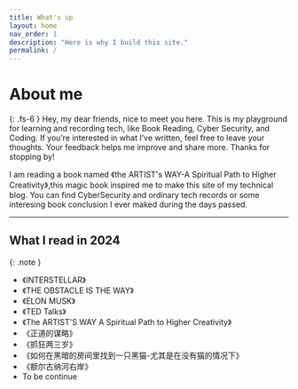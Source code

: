 ```yaml
---
title: What's up
layout: home
nav_order: 1
description: "Here is why I build this site."
permalink: /
---
```


# About me

{: .fs-6 }
Hey, my dear friends, nice to meet you here. This is my playground for learning and recording tech, like Book Reading, Cyber Security, and Coding. If you’re interested in what I’ve written, feel free to leave your thoughts. Your feedback helps me improve and share more. Thanks for stopping by!

I am reading a book named 《the ARTIST's WAY-A Spiritual Path to Higher Creativity》,this magic book inspired me to make this site of my technical blog. You can find CyberSecurity and ordinary tech records or some interesing book conclusion I ever maked during the days passed.

---

## What I read in 2024


{: .note }
- 《INTERSTELLAR》
- 《THE OBSTACLE IS THE WAY》
- 《ELON MUSK》
- 《TED Talks》
- 《The ARTIST'S WAY A Spiritual Path to Higher Creativity》
- 《正道的谋略》
- 《抓狂两三岁》
- 《如何在黑暗的房间里找到一只黑猫-尤其是在没有猫的情况下》
- 《额尔古纳河右岸》
- To be continue
